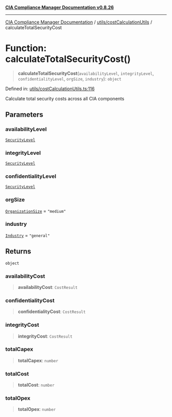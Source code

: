 [**CIA Compliance Manager Documentation v0.8.26**](../../../README.md)

***

[CIA Compliance Manager Documentation](../../../modules.md) / [utils/costCalculationUtils](../README.md) / calculateTotalSecurityCost

# Function: calculateTotalSecurityCost()

> **calculateTotalSecurityCost**(`availabilityLevel`, `integrityLevel`, `confidentialityLevel`, `orgSize`, `industry`): `object`

Defined in: [utils/costCalculationUtils.ts:116](https://github.com/Hack23/cia-compliance-manager/blob/168f1311621722afef33b264085d8ac99d4a3213/src/utils/costCalculationUtils.ts#L116)

Calculate total security costs across all CIA components

## Parameters

### availabilityLevel

[`SecurityLevel`](../../../types/cia/type-aliases/SecurityLevel.md)

### integrityLevel

[`SecurityLevel`](../../../types/cia/type-aliases/SecurityLevel.md)

### confidentialityLevel

[`SecurityLevel`](../../../types/cia/type-aliases/SecurityLevel.md)

### orgSize

[`OrganizationSize`](../type-aliases/OrganizationSize.md) = `"medium"`

### industry

[`Industry`](../type-aliases/Industry.md) = `"general"`

## Returns

`object`

### availabilityCost

> **availabilityCost**: `CostResult`

### confidentialityCost

> **confidentialityCost**: `CostResult`

### integrityCost

> **integrityCost**: `CostResult`

### totalCapex

> **totalCapex**: `number`

### totalCost

> **totalCost**: `number`

### totalOpex

> **totalOpex**: `number`
